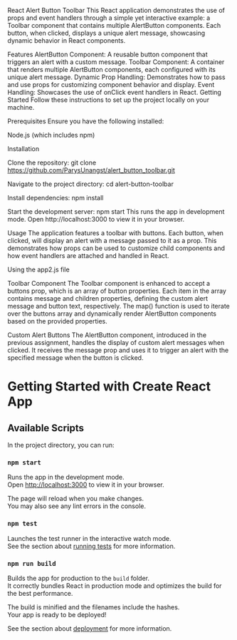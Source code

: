 React Alert Button Toolbar
This React application demonstrates the use of props and event handlers through a simple yet interactive example: a Toolbar component that contains multiple AlertButton components. Each button, when clicked, displays a unique alert message, showcasing dynamic behavior in React components.

Features
AlertButton Component: A reusable button component that triggers an alert with a custom message.
Toolbar Component: A container that renders multiple AlertButton components, each configured with its unique alert message.
Dynamic Prop Handling: Demonstrates how to pass and use props for customizing component behavior and display.
Event Handling: Showcases the use of onClick event handlers in React.
Getting Started
Follow these instructions to set up the project locally on your machine.

Prerequisites
Ensure you have the following installed:

Node.js (which includes npm)


Installation

Clone the repository:
git clone https://github.com/ParysUnangst/alert_button_toolbar.git

Navigate to the project directory:
cd alert-button-toolbar

Install dependencies:
npm install

Start the development server:
npm start
This runs the app in development mode. Open http://localhost:3000 to view it in your browser.


Usage
The application features a toolbar with buttons. Each button, when clicked, will display an alert with a message passed to it as a prop. This demonstrates how props can be used to customize child components and how event handlers are attached and handled in React.




Using the app2.js file

Toolbar Component
The Toolbar component is enhanced to accept a buttons prop, which is an array of button properties. Each item in the array contains message and children properties, defining the custom alert message and button text, respectively. The map() function is used to iterate over the buttons array and dynamically render AlertButton components based on the provided properties.

Custom Alert Buttons
The AlertButton component, introduced in the previous assignment, handles the display of custom alert messages when clicked. It receives the message prop and uses it to trigger an alert with the specified message when the button is clicked.




# Getting Started with Create React App

## Available Scripts

In the project directory, you can run:

### `npm start`

Runs the app in the development mode.\
Open [http://localhost:3000](http://localhost:3000) to view it in your browser.

The page will reload when you make changes.\
You may also see any lint errors in the console.

### `npm test`

Launches the test runner in the interactive watch mode.\
See the section about [running tests](https://facebook.github.io/create-react-app/docs/running-tests) for more information.

### `npm run build`

Builds the app for production to the `build` folder.\
It correctly bundles React in production mode and optimizes the build for the best performance.

The build is minified and the filenames include the hashes.\
Your app is ready to be deployed!

See the section about [deployment](https://facebook.github.io/create-react-app/docs/deployment) for more information.


